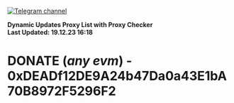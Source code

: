 [![Telegram channel](https://img.shields.io/endpoint?url=https://runkit.io/damiankrawczyk/telegram-badge/branches/master?url=https://t.me/n4z4v0d)](https://t.me/n4z4v0d) 

**Dynamic Updates Proxy List with Proxy Checker**  
**Last Updated: 19.12.23 16:18**

# DONATE (_any evm_) - 0xDEADf12DE9A24b47Da0a43E1bA70B8972F5296F2
